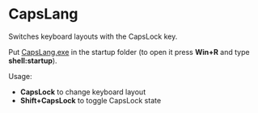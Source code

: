 # CapsLang
Switches keyboard layouts with the CapsLock key.

Put [CapsLang.exe](https://github.com/vlaabra/CapsLang/releases/latest) in the startup folder (to open it press **Win+R** and type **shell:startup**).

Usage:
* **CapsLock** to change keyboard layout  
* **Shift+CapsLock** to toggle CapsLock state
